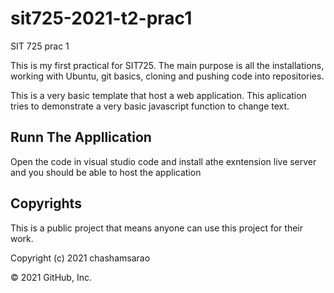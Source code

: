 # sit725-2021-t2-prac1
SIT 725 prac 1

This is my first practical for SIT725. The main purpose is all the installations, working with Ubuntu, git basics, cloning and pushing code into repositories.


This is a very basic template that host a web application. This aplication tries to demonstrate a very basic javascript function to change text.

## Runn The Appllication
Open the code in visual studio code and install athe exntension live server and you should be able to host the application

## Copyrights

This is a public project that means anyone can use this project for their work.

Copyright (c) 2021 chashamsarao

© 2021 GitHub, Inc.